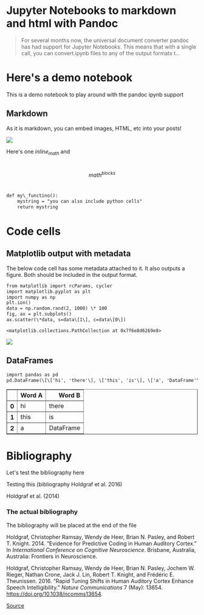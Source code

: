 # Jupyter Notebooks to markdown and html with Pandoc

> For several months now, the universal document converter pandoc has had support for Jupyter Notebooks. This means that with a single call, you can convert.ipynb files to any of the output formats t...

<!DOCTYPE html>
<html xmlns="http://www.w3.org/1999/xhtml" lang="" xml:lang="">
<head>
  <meta charset="utf-8" />
  <meta name="generator" content="pandoc" />
  <meta name="viewport" content="width=device-width, initial-scale=1.0, user-scalable=yes" />
  <title>notebooks</title>
  <style>
      code{white-space: pre-wrap;}
      span.smallcaps{font-variant: small-caps;}
      span.underline{text-decoration: underline;}
      div.column{display: inline-block; vertical-align: top; width: 50%;}
  </style>
  <style>
code.sourceCode > span { display: inline-block; line-height: 1.25; }
code.sourceCode > span { color: inherit; text-decoration: inherit; }
code.sourceCode > span:empty { height: 1.2em; }
.sourceCode { overflow: visible; }
code.sourceCode { white-space: pre; position: relative; }
div.sourceCode { margin: 1em 0; }
pre.sourceCode { margin: 0; }
@media screen {
div.sourceCode { overflow: auto; }
}
@media print {
code.sourceCode { white-space: pre-wrap; }
code.sourceCode > span { text-indent: -5em; padding-left: 5em; }
}
pre.numberSource code
  { counter-reset: source-line 0; }
pre.numberSource code > span
  { position: relative; left: -4em; counter-increment: source-line; }
pre.numberSource code > span > a:first-child::before
  { content: counter(source-line);
    position: relative; left: -1em; text-align: right; vertical-align: baseline;
    border: none; display: inline-block;
    -webkit-touch-callout: none; -webkit-user-select: none;
    -khtml-user-select: none; -moz-user-select: none;
    -ms-user-select: none; user-select: none;
    padding: 0 4px; width: 4em;
    color: #aaaaaa;
  }
pre.numberSource { margin-left: 3em; border-left: 1px solid #aaaaaa;  padding-left: 4px; }
div.sourceCode
  {   }
@media screen {
code.sourceCode > span > a:first-child::before { text-decoration: underline; }
}
code span.al { color: #ff0000; font-weight: bold; } /\* Alert \*/
code span.an { color: #60a0b0; font-weight: bold; font-style: italic; } /\* Annotation \*/
code span.at { color: #7d9029; } /\* Attribute \*/
code span.bn { color: #40a070; } /\* BaseN \*/
code span.bu { } /\* BuiltIn \*/
code span.cf { color: #007020; font-weight: bold; } /\* ControlFlow \*/
code span.ch { color: #4070a0; } /\* Char \*/
code span.cn { color: #880000; } /\* Constant \*/
code span.co { color: #60a0b0; font-style: italic; } /\* Comment \*/
code span.cv { color: #60a0b0; font-weight: bold; font-style: italic; } /\* CommentVar \*/
code span.do { color: #ba2121; font-style: italic; } /\* Documentation \*/
code span.dt { color: #902000; } /\* DataType \*/
code span.dv { color: #40a070; } /\* DecVal \*/
code span.er { color: #ff0000; font-weight: bold; } /\* Error \*/
code span.ex { } /\* Extension \*/
code span.fl { color: #40a070; } /\* Float \*/
code span.fu { color: #06287e; } /\* Function \*/
code span.im { } /\* Import \*/
code span.in { color: #60a0b0; font-weight: bold; font-style: italic; } /\* Information \*/
code span.kw { color: #007020; font-weight: bold; } /\* Keyword \*/
code span.op { color: #666666; } /\* Operator \*/
code span.ot { color: #007020; } /\* Other \*/
code span.pp { color: #bc7a00; } /\* Preprocessor \*/
code span.sc { color: #4070a0; } /\* SpecialChar \*/
code span.ss { color: #bb6688; } /\* SpecialString \*/
code span.st { color: #4070a0; } /\* String \*/
code span.va { color: #19177c; } /\* Variable \*/
code span.vs { color: #4070a0; } /\* VerbatimString \*/
code span.wa { color: #60a0b0; font-weight: bold; font-style: italic; } /\* Warning \*/
  </style>
  <!--\[if lt IE 9\]>
    <script src="//cdnjs.cloudflare.com/ajax/libs/html5shiv/3.7.3/html5shiv-printshiv.min.js"></script>
  <!\[endif\]-->
</head>
<body>
<div class="cell markdown">
<h1 id="heres-a-demo-notebook">Here's a demo notebook</h1>
<p>This is a demo notebook to play around with the pandoc ipynb support</p>
<h2 id="markdown">Markdown</h2>
<p>As it is markdown, you can embed images, HTML, etc into your posts!</p>
<p><img src="outputs/images/ca17e56d65946db885db7f8f50a9605a6a94e6a7.jpg" /></p>
<p>Here's one <span class="math inline"><em>i</em><em>n</em><em>l</em><em>i</em><em>n</em><em>e</em><sub><em>m</em><em>a</em><em>t</em><em>h</em></sub></span> and</p>
<p><br /><span class="math display"><em>m</em><em>a</em><em>t</em><em>h</em><sup><em>b</em><em>l</em><em>o</em><em>c</em><em>k</em><em>s</em></sup></span><br /></p>
<div class="sourceCode" id="cb1"><pre class="sourceCode python"><code class="sourceCode python"><span id="cb1-1"><a href="#cb1-1"></a><span class="kw">def</span> my\_functino():</span>
<span id="cb1-2"><a href="#cb1-2"></a>    mystring <span class="op">=</span> <span class="st">&quot;you can also include python cells&quot;</span></span>
<span id="cb1-3"><a href="#cb1-3"></a>    <span class="cf">return</span> mystring</span></code></pre></div>
</div>
<div class="cell markdown" data-tags="\[&quot;heresatag&quot;\]">
<h1 id="code-cells">Code cells</h1>
<h2 id="matplotlib-output-with-metadata">Matplotlib output with metadata</h2>
<p>The below code cell has some metadata attached to it. It also outputs a figure. Both should be included in the output format.</p>
</div>
<div class="cell code" data-execution\_count="7" data-slideshow="{&quot;slide\_type&quot;:&quot;subslide&quot;}" data-tags="\[&quot;mytag&quot;,&quot;parameters&quot;\]">
<div class="sourceCode" id="cb2"><pre class="sourceCode python"><code class="sourceCode python"><span id="cb2-1"><a href="#cb2-1"></a><span class="im">from</span> matplotlib <span class="im">import</span> rcParams, cycler</span>
<span id="cb2-2"><a href="#cb2-2"></a><span class="im">import</span> matplotlib.pyplot <span class="im">as</span> plt</span>
<span id="cb2-3"><a href="#cb2-3"></a><span class="im">import</span> numpy <span class="im">as</span> np</span>
<span id="cb2-4"><a href="#cb2-4"></a>plt.ion()</span>
<span id="cb2-5"><a href="#cb2-5"></a></span>
<span id="cb2-6"><a href="#cb2-6"></a>data <span class="op">=</span> np.random.rand(<span class="dv">2</span>, <span class="dv">1000</span>) <span class="op">\*</span> <span class="dv">100</span></span>
<span id="cb2-7"><a href="#cb2-7"></a>fig, ax <span class="op">=</span> plt.subplots()</span>
<span id="cb2-8"><a href="#cb2-8"></a>ax.scatter(<span class="op">\*</span>data, s<span class="op">=</span>data\[<span class="dv">1</span>\], c<span class="op">=</span>data\[<span class="dv">0</span>\])</span></code></pre></div>
<div class="output execute\_result" data-execution\_count="7">
<pre><code>&lt;matplotlib.collections.PathCollection at 0x7f6e8d6269e8&gt;</code></pre>
</div>
<div class="output display\_data">
<p><img src="outputs/images/e843a737607d119ec5b2750a2bb737c915f1b6e8.png" /></p>
</div>
</div>
<div class="cell markdown">
<h2 id="dataframes">DataFrames</h2>
</div>
<div class="cell code" data-execution\_count="8">
<div class="sourceCode" id="cb4"><pre class="sourceCode python"><code class="sourceCode python"><span id="cb4-1"><a href="#cb4-1"></a><span class="im">import</span> pandas <span class="im">as</span> pd</span>
<span id="cb4-2"><a href="#cb4-2"></a>pd.DataFrame(\[\[<span class="st">&#39;hi&#39;</span>, <span class="st">&#39;there&#39;</span>\], \[<span class="st">&#39;this&#39;</span>, <span class="st">&#39;is&#39;</span>\], \[<span class="st">&#39;a&#39;</span>, <span class="st">&#39;DataFrame&#39;</span>\]\], columns<span class="op">=</span>\[<span class="st">&#39;Word A&#39;</span>, <span class="st">&#39;Word B&#39;</span>\])</span></code></pre></div>
<div class="output execute\_result" data-execution\_count="8">
<div>
<style scoped>
    .dataframe tbody tr th:only-of-type {
        vertical-align: middle;
    }

    .dataframe tbody tr th {
        vertical-align: top;
    }

    .dataframe thead th {
        text-align: right;
    }

</style>
<table border="1" class="dataframe">
  <thead>
    <tr style="text-align: right;">
      <th></th>
      <th>Word A</th>
      <th>Word B</th>
    </tr>
  </thead>
  <tbody>
    <tr>
      <th>0</th>
      <td>hi</td>
      <td>there</td>
    </tr>
    <tr>
      <th>1</th>
      <td>this</td>
      <td>is</td>
    </tr>
    <tr>
      <th>2</th>
      <td>a</td>
      <td>DataFrame</td>
    </tr>
  </tbody>
</table>
</div>
</div>
</div>
<div class="cell markdown">
<h1 id="bibliography">Bibliography</h1>
<p>Let's test the bibliography here</p>
<p>Testing this <span class="citation" data-cites="holdgraf\_rapid\_2016">(bibliography Holdgraf et al. 2016)</span></p>
<p><span class="citation" data-cites="holdgraf\_evidence\_2014">Holdgraf et al. (2014)</span></p>
</div>
<div class="cell markdown">
<h3 id="the-actual-bibliography">The actual bibliography</h3>
<p>The bibliography will be placed at the end of the file</p>
</div>
<div id="refs" class="references" role="doc-bibliography">
<div id="ref-holdgraf\_evidence\_2014">
<p>Holdgraf, Christopher Ramsay, Wendy de Heer, Brian N. Pasley, and Robert T. Knight. 2014. “Evidence for Predictive Coding in Human Auditory Cortex.” In <em>International Conference on Cognitive Neuroscience</em>. Brisbane, Australia, Australia: Frontiers in Neuroscience.</p>
</div>
<div id="ref-holdgraf\_rapid\_2016">
<p>Holdgraf, Christopher Ramsay, Wendy de Heer, Brian N. Pasley, Jochem W. Rieger, Nathan Crone, Jack J. Lin, Robert T. Knight, and Frédéric E. Theunissen. 2016. “Rapid Tuning Shifts in Human Auditory Cortex Enhance Speech Intelligibility.” <em>Nature Communications</em> 7 (May): 13654. <a href="https://doi.org/10.1038/ncomms13654">https://doi.org/10.1038/ncomms13654</a>.</p>
</div>
</div>
</body>
</html>

[Source](https://predictablynoisy.com/posts/2019/2019-11-11-ipynb_pandoc/)
